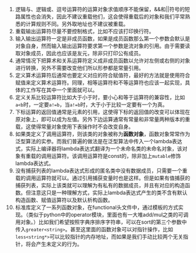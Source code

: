 1. 逻辑与、逻辑或、逗号运算符的运算对象求值顺序不能保留，&&和||符号的短路属性也会消失，因此不建议重载他们，这会使得重载后的对象和我们平常熟悉的计算规则不同。另外取地址也不建议被重载。
2. 重载输出运算符尽量不要控制格式，比如不应该打印换行符。
3. 输入输出运算符一定是非成员函数，如果是成员函数那么第一个参数会默认是对象自身，然而输入输出运算符要求第一个参数是流对象的引用。由于需要读取对象成员，因此也应该是友元，除非只打印公有成员。
4. 通常情况下把算术和关系运算符定义成非成员函数以允许对左侧或右侧的对象进行转换，另外不需要改变他们所以形参都是常量引用。
5. 定义算术运算符后通常也要定义对应的符合赋值符，最好的方法就是使用符合赋值来定义算术运算符。同理，相等运算符和不等运算符也应该一起实现，具体的工作写在其中一个里面就可以。
6. 定义关系比较运算符比如大于小于时，要小心和等于运算符的兼容性，比如`a<b`时，一定要`a!=b`，当`a!=b`时，大于小于比较一定要有一个为真。
7. 下标运算的返回值通常是元素的引用，这使得下标的返回值的改变可以体现在原对象上，即可以成为左值。另外下边运算通常有常量和非常量两种版本的重载，这使得常量对象使用下表操作时不会改变自身。
8. 如果类定义了调用运算符，则该类的对象被称为**函数对象**，函数对象常常作为泛型算法的实参。而我们普遍的做法是在泛型算法中传入一个lambda表达式，实际上编译器将lambda表达式翻译为一个未命名类的未命名对象，该对象有重载的调用运算符。该调用运算符是const的，除非加上`mutable`修饰lambda表达式。
9. 没有捕获列表的lambda表达式形成的匿名类中没有数据成员，只需要一个重载的调用运算符就可以。通过引用捕获变量时也是这样。但是如果有值捕获的捕获列表，实际上该类就可以理解为有私有的数据成员，并且有对应的构造函数。但注意这只是一种理解方式，实际上lambda表达式产生的类不含有默认构造函数、赋值运算符以及默认析构函数。
10. 标准库定义了一系列函数对象，在functional头文件中，通过模板的方式实现。（类似于python中的operator模块，里面也有一大堆add/mul之类的可调用对象。）比如我们希望按照字典序排序字符串，可以在sort的第三个参数中传入`greater<string>`。甚至这里面的函数对象可以对指针操作，比如`less<string*>`可以比较指针的内存地址，而如果是我们手动比较两个无关指针，将会产生未定义的行为。
